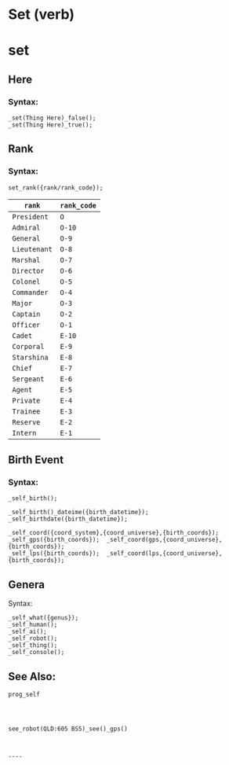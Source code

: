 # Set (verb)

# set

## Here

### Syntax:

```Diego
_set(Thing Here)_false();
_set(Thing Here)_true();
```

## Rank

### Syntax:

```Diego
set_rank({rank/rank_code});
```

| `rank`       | `rank_code` |
| ------------ | ----------- |
| `President`  | `O`         |
| `Admiral`    | `O-10`      |
| `General`    | `O-9`       |
| `Lieutenant` | `O-8`       |
| `Marshal`    | `O-7`       |
| `Director`   | `O-6`       |
| `Colonel`    | `O-5`       |
| `Commander`  | `O-4`       |
| `Major`      | `O-3`       |
| `Captain`    | `O-2`       |
| `Officer`    | `O-1`       |
| `Cadet`      | `E-10`      |
| `Corporal`   | `E-9`       |
| `Starshina`  | `E-8`       |
| `Chief`      | `E-7`       |
| `Sergeant`   | `E-6`       |
| `Agent`      | `E-5`       |
| `Private`    | `E-4`       |
| `Trainee`    | `E-3`       |
| `Reserve`    | `E-2`       |
| `Intern`     | `E-1`       |



## Birth Event

### Syntax:

```Diego
_self_birth();

_self_birth()_dateime({birth_datetime});
_self_birthdate({birth_datetime});

_self_coord({coord_system},{coord_universe},{birth_coords});
_self_gps({birth_coords});	_self_coord(gps,{coord_universe},{birth_coords});
_self_lps({birth_coords});	_self_coord(lps,{coord_universe},{birth_coords});
```

## Genera

Syntax:

```Diego
_self_what({genus});
_self_human();
_self_ai();
_self_robot();
_self_thing();
_self_console();

```

## See Also:

```Diego
prog_self




see_robot(QLD:605 BS5)_see()_gps()



----







```




